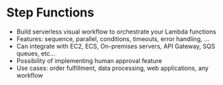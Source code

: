 # Step Functions

- Build serverless visual workflow to orchestrate your Lambda functions
- Features: sequence, parallel, conditions, timeouts, error handling, …
- Can integrate with EC2, ECS, On-premises servers, API Gateway, SQS queues, etc…
- Possibility of implementing human approval feature
- Use cases: order fulfillment, data processing, web applications, any workflow
